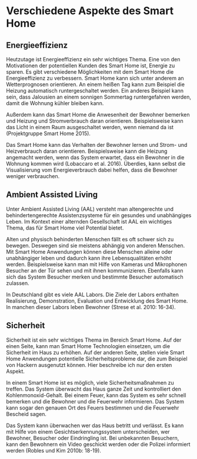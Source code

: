 #	Verschiedene Aspekte des Smart Home
## 	Energieeffizienz
Heutzutage ist Energieeffizienz ein sehr wichtiges Thema. Eine von den Motivationen der potentiellen Kunden des Smart Home ist, Energie zu sparen. Es gibt verschiedene Möglichkeiten mit dem Smart Home die Energieeffizienz zu verbessern. Smart Home kann sich unter anderem an Wetterprognosen orientieren. An einem heißen Tag kann zum Beispiel die Heizung automatisch runtergeschaltet werden. Ein anderes Beispiel kann sein, dass Jalousien an einem sonnigen Sommertag runtergefahren werden, damit die Wohnung kühler bleiben kann. 

Außerdem kann das Smart Home die Anwesenheit der Bewohner bemerken und Heizung und Stromverbrauch daran orientieren. Beispielsweise kann das Licht in einem Raum ausgeschaltet werden, wenn niemand da ist (Projektgruppe Smart Home 2015). 

Das Smart Home kann das Verhalten der Bewohner lernen und Strom- und Heizverbrauch daran orientieren. Beispielsweise kann die Heizung angemacht werden, wenn das System erwartet, dass ein Bewohner in die Wohnung kommen wird (Lobaccaro et al. 2016).
Überdies, kann selbst die Visualisierung vom Energieverbrauch dabei helfen, dass die Bewohner weniger verbrauchen. 

##	Ambient Assisted Living
Unter Ambient Assisted Living (AAL) versteht man altengerechte und behindertengerechte Assistenzsysteme für ein gesundes und unabhängiges Leben. Im Kontext einer alternden Gesellschaft ist AAL ein wichtiges Thema, das für Smart Home viel Potential bietet.

Alten und physisch behinderten Menschen fällt es oft schwer sich zu bewegen. Deswegen sind sie meistens abhängig von anderen Menschen. Mit Smart Home Anwendungen können diese Menschen alleine oder unabhängiger leben und dadurch kann ihre Lebensqualitäten erhöht werden. Beispielsweise kann man mit Hilfe von Kameras und Mikrophonen Besucher an der Tür sehen und mit ihnen kommunizieren. Ebenfalls kann sich das System Besucher merken und bestimmte Besucher automatisch zulassen.

In Deutschland gibt es viele AAL Labors. Die Ziele der Labors enthalten Realisierung, Demonstration, Evaluation und Entwicklung des Smart Home. In manchen dieser Labors leben Bewohner (Strese et al. 2010: 16-34).

##	Sicherheit
Sicherheit ist ein sehr wichtiges Thema im Bereich Smart Home. Auf der einen Seite, kann man Smart Home Technologien einsetzen, um die Sicherheit im Haus zu erhöhen. Auf der anderen Seite, stellen viele Smart Home Anwendungen potentielle Sicherheitsprobleme dar, die zum Beispiel von Hackern ausgenutzt können. Hier beschreibe ich nur den ersten Aspekt. 

In einem Smart Home ist es möglich, viele Sicherheitsmaßnahmen zu treffen. Das System überwacht das Haus ganze Zeit und kontrolliert den Kohlenmonoxid-Gehalt. Bei einem Feuer, kann das System es sehr schnell bemerken und die Bewohner und die Feuerwehr informieren. Das System kann sogar den genauen Ort des Feuers bestimmen und die Feuerwehr Bescheid sagen.

Das System kann überwachen wer das Haus betritt und verlässt. Es kann mit Hilfe von einem Gesichtserkennungssystem unterscheiden, wer Bewohner, Besucher oder Eindringling ist. Bei unbekannten Besuchern, kann den Bewohnern ein Video geschickt werden oder die Polizei informiert werden (Robles und Kim 2010b: 18-19).
